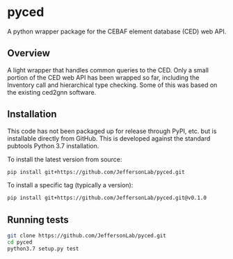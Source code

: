 # pyced

A python wrapper package for the CEBAF element database (CED) web API.

## Overview 
A light wrapper that handles common queries to the CED.  Only a small portion of the CED web API has been
wrapped so far, including the Inventory call and hierarchical type checking.  Some of this was based on the existing
ced2gnn software.

## Installation
This code has not been packaged up for release through PyPI, etc. but is installable directly from GitHub.  This is
developed against the standard pubtools Python 3.7 installation.

To install the latest version from source:

```bash
pip install git+https://github.com/JeffersonLab/pyced.git
```

To install a specific tag (typically a version):

```bash
pip install git+https://github.com/JeffersonLab/pyced.git@v0.1.0
```

## Running tests
```bash
git clone https://github.com/JeffersonLab/pyced.git
cd pyced
python3.7 setup.py test
```
